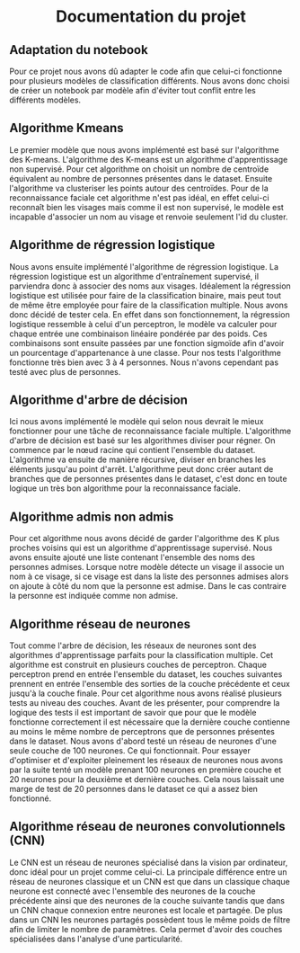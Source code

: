 <h1> <center> Documentation du projet </center></h1>

## Adaptation du notebook
Pour ce projet nous avons dû adapter le code afin que celui-ci fonctionne pour plusieurs modèles de classification différents. Nous avons donc choisi de créer un notebook par modèle afin d'éviter tout conflit entre les différents modèles.

## Algorithme Kmeans
Le premier modèle que nous avons implémenté est basé sur l'algorithme des K-means.
L'algorithme des K-means est un algorithme d'apprentissage non supervisé. Pour cet algorithme on choisit un nombre de centroïde équivalent au nombre de personnes présentes dans le dataset. Ensuite l'algorithme va clusteriser les points autour des centroïdes. 
Pour de la reconnaissance faciale cet algorithme n'est pas idéal, en effet celui-ci reconnaît bien les visages mais comme il est non supervisé, le modèle est incapable d'associer un nom au visage et renvoie seulement l'id du cluster.

## Algorithme de régression logistique
Nous avons ensuite implémenté l'algorithme de régression logistique. 
La régression logistique est un algorithme d'entraînement supervisé, il parviendra donc à associer des noms aux visages. 
Idéalement la régression logistique est utilisée pour faire de la classification binaire, mais peut tout de même être employée pour faire de la classification multiple. 
Nous avons donc décidé de tester cela. En effet dans son fonctionnement, la régression logistique ressemble à celui d'un perceptron, le modèle va calculer pour chaque entrée une combinaison linéaire pondérée par des poids. 
Ces combinaisons sont ensuite passées par une fonction sigmoïde afin d'avoir un pourcentage d'appartenance à une classe. Pour nos tests l'algorithme fonctionne très bien avec 3 à 4 personnes. Nous n'avons cependant pas testé avec plus de personnes.

## Algorithme d'arbre de décision
Ici nous avons implémenté le modèle qui selon nous devrait le mieux fonctionner pour une tâche de reconnaissance faciale multiple.
L'algorithme d'arbre de décision est basé sur les algorithmes diviser pour régner. 
On commence par le nœud racine qui contient l'ensemble du dataset. 
L'algorithme va ensuite de manière récursive, diviser en branches les éléments jusqu'au point d'arrêt. 
L'algorithme peut donc créer autant de branches que de personnes présentes dans le dataset, c'est donc en toute logique un très bon algorithme pour la reconnaissance faciale.

## Algorithme admis non admis
Pour cet algorithme nous avons décidé de garder l'algorithme des K plus proches voisins qui est un algorithme d'apprentissage supervisé. 
Nous avons ensuite ajouté une liste contenant l'ensemble des noms des personnes admises. Lorsque notre modèle détecte un visage il associe un nom à ce visage, si ce visage est dans la liste des personnes admises alors on ajoute à côté du nom que la personne est admise. 
Dans le cas contraire la personne est indiquée comme non admise.

## Algorithme réseau de neurones
Tout comme l'arbre de décision, les réseaux de neurones sont des algorithmes d'apprentissage parfaits pour la classification multiple. 
Cet algorithme est construit en plusieurs couches de perceptron. Chaque perceptron prend en entrée l'ensemble du dataset, les couches suivantes prennent en entrée l'ensemble des sorties de la couche précédente et ceux jusqu'à la couche finale. 
Pour cet algorithme nous avons réalisé plusieurs tests au niveau des couches. 
Avant de les présenter, pour comprendre la logique des tests il est important de savoir que pour que le modèle fonctionne correctement il est nécessaire que la dernière couche contienne au moins le même nombre de perceptrons que de personnes présentes dans le dataset. 
Nous avons d'abord testé un réseau de neurones d'une seule couche de 100 neurones. Ce qui fonctionnait. Pour essayer d'optimiser et d'exploiter pleinement les réseaux de neurones nous avons par la suite tenté un modèle prenant 100 neurones en première couche et 20 neurones pour la deuxième et dernière couches. Cela nous laissait une marge de test de 20 personnes dans le dataset ce qui a assez bien fonctionné.

## Algorithme réseau de neurones convolutionnels (CNN)
Le CNN est un réseau de neurones spécialisé dans la vision par ordinateur, donc idéal pour un projet comme celui-ci. 
La principale différence entre un réseau de neurones classique et un CNN est que dans un classique chaque neurone est connecté avec l'ensemble des neurones de la couche précédente ainsi que des neurones de la couche suivante tandis que dans un CNN chaque connexion entre neurones est locale et partagée. 
De plus dans un CNN les neurones partagés possèdent tous le même poids de filtre afin de limiter le nombre de paramètres. Cela permet d'avoir des couches spécialisées dans l'analyse d'une particularité.


